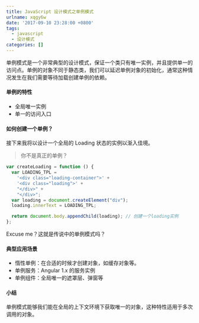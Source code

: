 ```yaml
---
title: JavaScript 设计模式之单例模式
urlname: xqgy6w
date: '2017-09-10 23:28:00 +0800'
tags:
  - javascript
  - 设计模式
categories: []
---
```


单例模式是一个非常典型的设计模式，保证一个类只有唯一实例，并且提供单一的访问点。单例的对象不同于静态类，我们可以延迟单例对象的初始化，通常这种情况发生在我们需要等待加载创建单例的依赖。

#### 单例的特性

- 全局唯一实例
- 单一的访问入口

<!-- more -->

#### 如何创建一个单例？

接下来我将以设计一个全局的 Loading 状态的实例以渐入佳境。

> 你不是真正的单例？

```javascript
var createLoading = function () {
  var LOADING_TPL =
    '<div class="loading-container">' +
    '<div class="loading">' +
    "</div>" +
    "</div>";
  var loading = document.createElement("div");
  loading.innerText = LOADING_TPL;

  return document.body.appendChild(loading); // 创建一个loading实例
};
```

Excuse me？这就是传说中的单例模式吗？

#### 典型应用场景

- 惰性单例：在合适的时候才创建对象，如缓存对象等。
- 单例服务：Angular 1.x 的服务实例
- 单例组件：全局唯一的遮罩层、弹窗等

#### 小结

单例模式能够我们能在全局的上下文环境下获取唯一的对象，这种特性适用于多次调用的对象。
